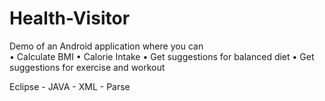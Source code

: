 # Health-Visitor

Demo of an Android application where you can  
• Calculate BMI 
• Calorie Intake 
• Get suggestions for balanced diet 
• Get suggestions for exercise and workout

Eclipse - JAVA - XML - Parse
